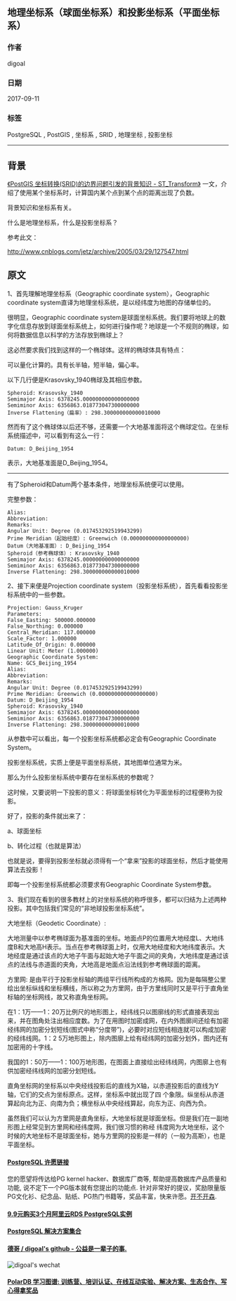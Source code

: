 ## 地理坐标系（球面坐标系）和投影坐标系（平面坐标系）  
                
### 作者                
digoal                
                
### 日期                
2017-09-11               
                
### 标签                
PostgreSQL , PostGIS , 坐标系 , SRID , 地理坐标 , 投影坐标    
                
----                
                
## 背景            
[《PostGIS 坐标转换(SRID)的边界问题引发的背景知识 - ST_Transform》](../201706/20170622_01.md)  一文，介绍了使用某个坐标系时，计算国内某个点到某个点的距离出现了负数。  
  
背景知识和坐标系有关。  
  
什么是地理坐标系，什么是投影坐标系？  
  
参考此文：  
  
http://www.cnblogs.com/jetz/archive/2005/03/29/127547.html  
  
## 原文  
1、首先理解地理坐标系（Geographic coordinate system），Geographic coordinate system直译为地理坐标系统，是以经纬度为地图的存储单位的。  
  
很明显，Geographic coordinate system是球面坐标系统。我们要将地球上的数字化信息存放到球面坐标系统上，如何进行操作呢？地球是一个不规则的椭球，如何将数据信息以科学的方法存放到椭球上？  
  
这必然要求我们找到这样的一个椭球体。这样的椭球体具有特点：  
  
可以量化计算的。具有长半轴，短半轴，偏心率。  
  
以下几行便是Krasovsky_1940椭球及其相应参数。   
  
```  
Spheroid: Krasovsky_1940   
Semimajor Axis: 6378245.000000000000000000   
Semiminor Axis: 6356863.018773047300000000   
Inverse Flattening（扁率）: 298.300000000000010000   
```  
  
然而有了这个椭球体以后还不够，还需要一个大地基准面将这个椭球定位。在坐标系统描述中，可以看到有这么一行：   
  
```  
Datum: D_Beijing_1954   
```  
  
表示，大地基准面是D_Beijing_1954。   
  
--------------------------------------------------------------------------------   
  
有了Spheroid和Datum两个基本条件，地理坐标系统便可以使用。   
  
完整参数：   
  
```  
Alias:   
Abbreviation:   
Remarks:   
Angular Unit: Degree (0.017453292519943299)   
Prime Meridian（起始经度）: Greenwich (0.000000000000000000)   
Datum（大地基准面）: D_Beijing_1954   
Spheroid（参考椭球体）: Krasovsky_1940   
Semimajor Axis: 6378245.000000000000000000   
Semiminor Axis: 6356863.018773047300000000   
Inverse Flattening: 298.300000000000010000   
```  
  
2、接下来便是Projection coordinate system（投影坐标系统），首先看看投影坐标系统中的一些参数。   
  
```  
Projection: Gauss_Kruger   
Parameters:   
False_Easting: 500000.000000   
False_Northing: 0.000000   
Central_Meridian: 117.000000   
Scale_Factor: 1.000000   
Latitude_Of_Origin: 0.000000   
Linear Unit: Meter (1.000000)   
Geographic Coordinate System:   
Name: GCS_Beijing_1954   
Alias:   
Abbreviation:   
Remarks:   
Angular Unit: Degree (0.017453292519943299)   
Prime Meridian: Greenwich (0.000000000000000000)   
Datum: D_Beijing_1954   
Spheroid: Krasovsky_1940   
Semimajor Axis: 6378245.000000000000000000   
Semiminor Axis: 6356863.018773047300000000   
Inverse Flattening: 298.300000000000010000   
```  
  
从参数中可以看出，每一个投影坐标系统都必定会有Geographic Coordinate System。   
  
投影坐标系统，实质上便是平面坐标系统，其地图单位通常为米。   
  
那么为什么投影坐标系统中要存在坐标系统的参数呢？   
  
这时候，又要说明一下投影的意义：将球面坐标转化为平面坐标的过程便称为投影。   
  
好了，投影的条件就出来了：   
  
a、球面坐标   
  
b、转化过程（也就是算法）   
  
也就是说，要得到投影坐标就必须得有一个“拿来”投影的球面坐标，然后才能使用算法去投影！   
  
即每一个投影坐标系统都必须要求有Geographic Coordinate System参数。   
  
3、我们现在看到的很多教材上的对坐标系统的称呼很多，都可以归结为上述两种投影。其中包括我们常见的“非地球投影坐标系统”。  
  
大地坐标（Geodetic Coordinate）:  
  
大地测量中以参考椭球面为基准面的坐标。地面点P的位置用大地经度L、大地纬度B和大地高H表示。当点在参考椭球面上时，仅用大地经度和大地纬度表示。大地经度是通过该点的大地子午面与起始大地子午面之间的夹角，大地纬度是通过该点的法线与赤道面的夹角，大地高是地面点沿法线到参考椭球面的距离。   
  
方里网: 是由平行于投影坐标轴的两组平行线所构成的方格网。因为是每隔整公里绘出坐标纵线和坐标横线，所以称之为方里网，由于方里线同时又是平行于直角坐标轴的坐标网线，故又称直角坐标网。   
  
在1：1万——1：20万比例尺的地形图上，经纬线只以图廓线的形式直接表现出来，并在图角处注出相应度数。为了在用图时加密成网，在内外图廓间还绘有加密经纬网的加密分划短线(图式中称“分度带”)，必要时对应短线相连就可以构成加密的经纬线网。1：2 5万地形图上，除内图廓上绘有经纬网的加密分划外，图内还有加密用的十字线。   
  
我国的1：50万——1：100万地形图，在图面上直接绘出经纬线网，内图廓上也有供加密经纬线网的加密分划短线。   
  
直角坐标网的坐标系以中央经线投影后的直线为X轴，以赤道投影后的直线为Y轴，它们的交点为坐标原点。这样，坐标系中就出现了四 个象限。纵坐标从赤道算起向北为正、向南为负；横坐标从中央经线算起，向东为正、向西为负。   
  
虽然我们可以认为方里网是直角坐标，大地坐标就是球面坐标。但是我们在一副地形图上经常见到方里网和经纬度网，我们很习惯的称经 纬度网为大地坐标，这个时候的大地坐标不是球面坐标，她与方里网的投影是一样的（一般为高斯），也是平面坐标。  
  
  
  
  
  
  
  
  
  
  
  
  
  
  
  
  
  
  
  
  
  
  
  
  
  
  
  
  
  
  
  
  
  
  
  
  
  
  
  
  
  
  
  
  
  
  
  
  
  
  
  
  
  
  
  
  
  
  
  
  
  
  
  
  
  
  
  
  
  
  
  
  
  
#### [PostgreSQL 许愿链接](https://github.com/digoal/blog/issues/76 "269ac3d1c492e938c0191101c7238216")
您的愿望将传达给PG kernel hacker、数据库厂商等, 帮助提高数据库产品质量和功能, 说不定下一个PG版本就有您提出的功能点. 针对非常好的提议，奖励限量版PG文化衫、纪念品、贴纸、PG热门书籍等，奖品丰富，快来许愿。[开不开森](https://github.com/digoal/blog/issues/76 "269ac3d1c492e938c0191101c7238216").  
  
  
#### [9.9元购买3个月阿里云RDS PostgreSQL实例](https://www.aliyun.com/database/postgresqlactivity "57258f76c37864c6e6d23383d05714ea")
  
  
#### [PostgreSQL 解决方案集合](https://yq.aliyun.com/topic/118 "40cff096e9ed7122c512b35d8561d9c8")
  
  
#### [德哥 / digoal's github - 公益是一辈子的事.](https://github.com/digoal/blog/blob/master/README.md "22709685feb7cab07d30f30387f0a9ae")
  
  
![digoal's wechat](../pic/digoal_weixin.jpg "f7ad92eeba24523fd47a6e1a0e691b59")
  
  
#### [PolarDB 学习图谱: 训练营、培训认证、在线互动实验、解决方案、生态合作、写心得拿奖品](https://www.aliyun.com/database/openpolardb/activity "8642f60e04ed0c814bf9cb9677976bd4")
  
